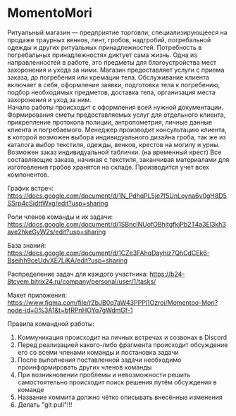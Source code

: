 # MomentoMori

Ритуальный магазин — предприятие торговли, специализирующееся на продаже траурных венков, лент, гробов, надгробий, погребальной одежды и других ритуальных принадлежностей. Потребность в погребальных принадлежностях диктует сама жизнь. 
Одна из направленностей в работе, это предметы для благоустройства мест захоронения и ухода за ними. Магазин предоставляет услуги с приема заказа, до погребения или кремации тела. 
Обслуживание клиента включает в себя, оформление заявки, подготовка тела к погребению, подбор необходимых предметов, доставка тела, организация места захоронения и уход за ним.  
Начало работы происходит с оформления всей нужной документации. Формирования сметы предоставляемых услуг для отдельного клиента, прикрепление протокола полиции, антропометрия, личные данные клиента и погребаемого. 
Менеджер производит консультацию клиента, в которой возможен выбора индивидуального дизайна гроба, так же из каталога выбор текстиля, одежды, венков, крестов на могилу и урны. Возможен заказ индивидуальной таблички. (на временный крест)
Все составляющие заказа, начиная с текстиля, заканчивая материалами для изготовления гробов хранятся на складе. Производится учет всех компонентов.

График встреч: https://docs.google.com/document/d/1N_PdhqPL5je7f5UnLoyna6v0gH8D5SSrp4cSidttWxg/edit?usp=sharing

Роли членов команды и их задачи: https://docs.google.com/document/d/1SBncINUofOBhjtgfkjPb2T4a3El3kh3ave2hkeGyW2s/edit?usp=sharing

База знаний: https://docs.google.com/document/d/1CZe3FAhqDayhiz7QhCdCEk6-Bseihh9ceUdvXE7LiKA/edit?usp=sharing

Распределение задач для каждого участника: https://b24-8tcyem.bitrix24.ru/company/personal/user/1/tasks/

Макет приложения: https://www.figma.com/file/rZbJB0q7aW43PPPl1Ozroi/Momentoo-Mori?node-id=0%3A1&t=bfRPnHOYq7gWdmGf-1

Правила командной работы:
1. Коммуникация происходит на личных встречах и созвонах в Discord
2. Перед реализацией какого-либо фрагмента происходит обсуждение его со всеми членами команды и постановка задачи
3. После выполнения поставленной задачи необходимо проинформировать других членов команды
4. При возникновении проблемы и невозможности решить самостоятельно происходит поиск решения путём обсуждения в команде
5. Название коммита должно чётко описывать внесённые изменения
6. Делать "git pull"!!!

